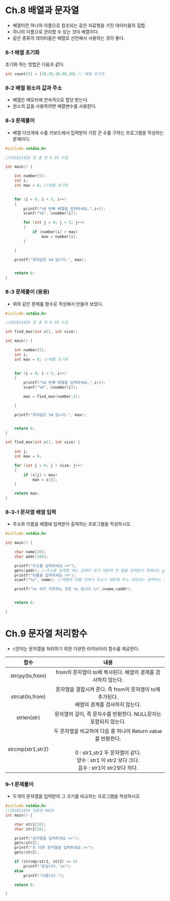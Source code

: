 # Ch.8 배열과 문자열

- 배열이란 하나의 이름으로 참조되는 같은 자료형을 가진 데이터들의 집합.
- 하나의 이름으로 관리할 수 있는 것이 배열이다.
- 같은 종류의 데이터들은 배열로 선언해서 사용하는 것이 좋다.



### 8-1 배열 초기화

초기화 하는 방법은 다음과 같다.

```c
int count[5] = {10,20,30,40,50} // 배열 초기화
```



### 8-2 배열 원소의 값과 주소

- 배열은 메모리에 연속적으로 할당 받는다.
- 원소의 값을 사용하려면 배열변수를 사용한다.



### 8-3 문제풀이

- 배열 다섯개에 수를 키보드에서 입력받아 가장 큰 수를 구하는 프로그램을 작성하는 문제이다.

```c
#include <stdio.h>

//201811458 정 종 현 8-29 수업

int main() {

	int number[5];
	int i;
	int max = 0; //배열 초기화

	
	for (i = 0; i < 5; i++)
	{
		printf("%d 번째 배열을 입력하세요.",i+1);
		scanf("%d", &number[i]);

		for (int j = 0; j < 5; j++)
		{
			if (number[i] > max)
				max = number[i];
		}

	}

	printf("최대값은 %d 입니다.", max);


	return 0;
}
```



### 8-3 문제풀이 (응용)

- 위와 같은 문제를 함수로 작성해서 만들어 보았다.

```c
#include <stdio.h>

//201811458 정 종 현 8-29 수업

int find_max(int s[], int size);

int main() {

	int number[5];
	int i;
	int max = 0; //배열 초기화

	
	for (i = 0; i < 5; i++)
	{
		printf("%d 번째 배열을 입력하세요.",i+1);
		scanf("%d", &number[i]);

		max = find_max(number,5);

	}

	printf("최대값은 %d 입니다.", max);


	return 0;
}

int find_max(int s[], int size) {
	
	int j;
	int max = 0;

	for (int j = 0; j < size; j++)
	{
		if (s[j] > max)
			max = s[j];
	}

	return max;
}

```



### 8-3-1 문자열 배열 입력

- 주소와 이름을 배열에 입력받아 출력하는 프로그램을 작성하시오.



```c
#include <stdio.h>

int main() {

	char name[20];
	char addr[100];

	printf("주소를 입력하세요 >>");
	gets(addr); //주소를 입력할 때는 공백이 있기 때문에 한 줄을 입력받기 위해서는 gets함수를 사용한다. 
	printf("이름을 입력하세요 >>");
	scanf("%s", name); //배열의 이름 자체가 주소기 때문에 주소 지정자는 생략하는 것이 원칙이다.

	printf("%s 씨가 거주하는 곳은 %s 입니다.\n",&name,&addr);


	return 0;

}
```



# Ch.9 문자열 처리함수

- c언어는 문자열을 처리하기 위한 다양한 라이브러리 함수를 제공한다.





|       함수        |                             내용                             |
| :---------------: | :----------------------------------------------------------: |
|  strcpy(to,from)  | from의 문자열이 to에 복사된다. 배열의 경계를 검사하지 않는다. |
|  strcat(to,from)  | 문자열을 결합시켜 준다. 즉 from의 문자열이 to에 추가된다.<br /> 배열의 경계를 검사하지 않는다. |
|    strlen(str)    | 문자열의 길이, 즉 문자수를 반환한다. NULL문자는 포함되지 않는다. |
| strcmp(str1,str2) | 두 문자열을 비교하여 다음 중 하나의 Return value를 반환한다.<br /><br />0   :  str1,str2 두 문자열이 같다.<br /> 양수 : str1 이 str2 보다 크다.<br /> 음수 : str1이 str2보다 작다. |



### 9-1 문제풀이

- 두개의 문자열을 입력받아 그 크기를 비교하는 프로그램을 작성하시오



```c
#include <stdio.h>
//201811458 정종현 0829
int main() {

	char str1[20];
	char str2[20];

	printf("문자열을 입력하세요 >>");
	gets(str1);
	printf("또 다른 문자열을 입력하세요 >>");
	gets(str2);

	if (strcmp(str1, str2) == 0)
		printf("같습니다. \n");
	else
		printf("다릅니다.");

	return 0;

}
```

